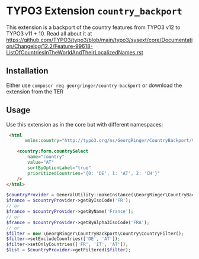 # TYPO3 Extension `country_backport`

This extension is a backport of the country features from TYPO3 v12 to TYPO3 v11 + 10.
Read all about it at https://github.com/TYPO3/typo3/blob/main/typo3/sysext/core/Documentation/Changelog/12.2/Feature-99618-ListOfCountriesInTheWorldAndTheirLocalizedNames.rst

## Installation

Either use `composer req georgringer/country-backport` or download the extension from the TER

## Usage

Use this extension as in the core but with different namespaces:

```html
 <html
       xmlns:country="http://typo3.org/ns/GeorgRinger/CountryBackport/ViewHelpers">

    <country:form.countrySelect
        name="country"
        value="AT"
        sortByOptionLabel="true"
        prioritizedCountries="{0: 'DE', 1: 'AT', 2: 'CH'}"
    />
</html>
```

```php
$countryProvider = GeneralUtility::makeInstance(\GeorgRinger\CountryBackport\Country\CountryProvider);
$france = $countryProvider->getByIsoCode('FR');
// or
$france = $countryProvider->getByName('France');
// or
$france = $countryProvider->getByAlpha3IsoCode('FRA');
// or
$filter = new \GeorgRinger\CountryBackport\Country\CountryFilter();
$filter->setExcludeCountries(['DE', 'AT']);
$filter->setOnlyCountries(['FR', 'IT', 'AT']);
$list = $countryProvider->getFiltered($filter);
```


